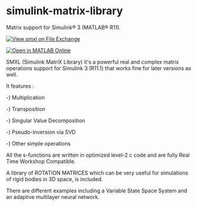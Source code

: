 # simulink-matrix-library
Matrix support for Simulink&reg; 3 (MATLAB&reg; R11).

[![View smxl on File Exchange](https://www.mathworks.com/matlabcentral/images/matlab-file-exchange.svg)](https://www.mathworks.com/matlabcentral/fileexchange/266-smxl)

[![Open in MATLAB Online](https://www.mathworks.com/images/responsive/global/open-in-matlab-online.svg)](https://matlab.mathworks.com/open/github/v1?repo=giampy1969/simulink-matrix-library)

SMXL (Simulink MatriX Library) it's a powerful real and complex matrix operations support for Simulink 3
(R11.1) that works fine for later versions as well.

It features :

-) Multiplication

-) Transposition

-) Singular Value Decomposition

-) Pseudo-Inversion via SVD

-) Other simple operations

All the s-functions are written in optimized level-2 c code and are fully Real Time Workshop Compatible.

A library of ROTATION MATRICES which can be very useful for simulations of rigid bodies in 3D space, is included.

There are different examples including a Variable State Space System and an adaptive multilayer neural network.

